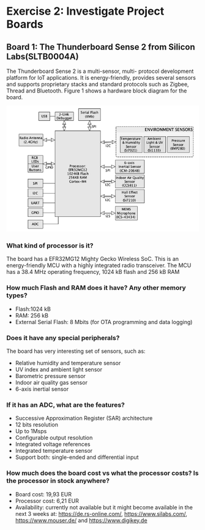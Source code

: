 # Exercise 2: Investigate Project Boards


## Board 1: The Thunderboard Sense 2 from Silicon Labs(SLTB0004A)

The Thunderboard Sense 2 is a multi-sensor, multi- protocol development platform for IoT applications.
It is energy-friendly, provides several sensors and supports proprietary stacks and standard protocols such as Zigbee, Thread and Bluetooth.
Figure 1 shows a hardware block diagram for the board.

![Screenshot](SLTB004A_Board_BlockDiagram.jpg)

### What kind of processor is it?
The board has a EFR32MG12 Mighty Gecko Wireless SoC. This is an energy-friendly MCU with a highly integrated radio transceiver.
The MCU has a 38.4 MHz operating frequency, 1024 kB flash and 256 kB RAM
 
### How much Flash and RAM does it have? Any other memory types?
- Flash:1024 kB 
- RAM: 256 kB
- External Serial Flash: 8 Mbits (for OTA programming and data logging)

### Does it have any special peripherals?

The board has very interesting set of sensors, such as:
- Relative humidity and temperature sensor
- UV index and ambient light sensor
- Barometric pressure sensor
- Indoor air quality gas sensor
- 6-axis inertial sensor

### If it has an ADC, what are the features?

- Successive Approximation Register (SAR) architecture
- 12 bits resolution
- Up to 1Msps
- Configurable output resolution
- Integrated voltage references
- Integrated temperature sensor
- Support both: single-ended and differential input


### How much does the board cost vs what the processor costs? Is the processor in stock anywhere?

- Board cost: 19,93 EUR 
- Processor cost: 6,21 EUR
- Availability: currently not available but it might become available in the next 3 weeks at: https://de.rs-online.com/, https://www.silabs.com/, https://www.mouser.de/ and https://www.digikey.de

